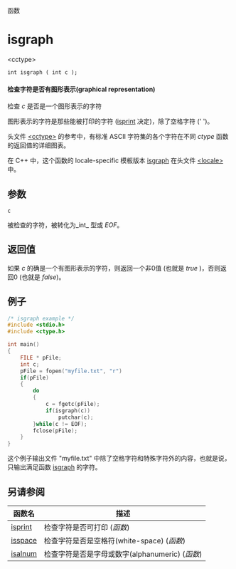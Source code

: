函数

# isgraph

\<cctype\>

`int isgraph ( int c );`

#### 检查字符是否有图形表示(graphical representation)

检查 _c_ 是否是一个图形表示的字符

图形表示的字符是那些能被打印的字符 ([isprint](isprint.md) 决定)，除了空格字符 (' ')。
 
头文件 [\<cctype\>](README.md) 的参考中，有标准 ASCII 字符集的各个字符在不同 _ctype_ 函数的返回值的详细图表。

在 C++ 中，这个函数的 locale-specific 模板版本 [isgraph](../../Other/locale/isgraph.md) 在头文件 [\<locale\>](../../Other/locale/README.md)中。


## 参数

`c`

被检查的字符，被转化为_int_ 型或 _EOF_。


## 返回值
如果 _c_ 的确是一个有图形表示的字符，则返回一个非0值 (也就是 _true_ )，否则返回0 (也就是 _false_)。

## 例子

```cpp
/* isgraph example */
#include <stdio.h>
#include <ctype.h>

int main()
{
	FILE * pFile;
	int c;
	pFile = fopen("myfile.txt", "r")
	if(pFile)
	{
		do
		{
			c = fgetc(pFile);
			if(isgraph(c))
				putchar(c);
		}while(c != EOF);
		fclose(pFile);
	}
}
```
这个例子输出文件 "myfile.txt" 中除了空格字符和特殊字符外的内容，也就是说，只输出满足函数 [isgraph](isgraph.md) 的字符。


## 另请参阅

函数名                | 描述
--------------------- | -----------------------------------------------
[isprint](isprint.md) | 检查字符是否可打印 (_函数_)
[isspace](isspace.md) | 检查字符是否是空格符(white-space) (_函数_)
[isalnum](isalnum.md) | 检查字符是否是字母或数字(alphanumeric) (_函数_)
